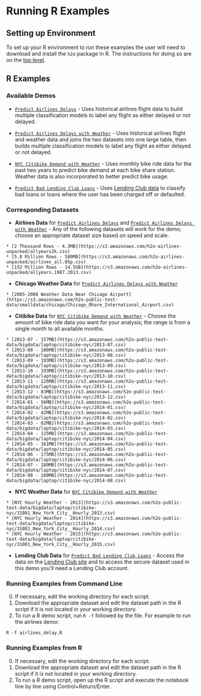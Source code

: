 # Running R Examples 

## Setting up Environment

To set up your R environment to run these examples the user will need to download and install the `h2o` package in R. The instructions for doing so are on the [top level](../README.md).


## R Examples

### Available Demos

  * [`Predict Airlines Delays`](https://github.com/h2oai/h2o-3/blob/master/h2o-r/demos/rdemo.airlines.delay.large.R) - Uses historical airlines flight data to build multiple classification models to label any flight as either delayed or not delayed.

  * [`Predict Airlines Delays with Weather`](large/airlines_delay_w_weather.R) - Uses historical airlines flight and weather data and joins the two datasets into one large table, then builds multiple classification models to label any flight as either delayed or not delayed.
  
  * [`NYC Citibike Demand with Weather`](https://github.com/h2oai/h2o-3/blob/master/h2o-r/demos/rdemo.citi.bike.small.R) - Uses monthly bike ride data for the past two years to predict bike demand at each bike share station. Weather data is also incorporated to better predict bike usage.
  
  * [`Predict Bad Lending Club Loans`](https://github.com/h2oai/h2o-3/blob/master/h2o-r/demos/rdemo.lending.club.large.R) - Uses [Lending Club data](https://www.lendingclub.com/info/download-data.action) to classify bad loans or loans where the user has been charged off or defaulted.

  
  
### Corresponding Datasets

  *  **Airlines Data** for [`Predict Airlines Delays`](large/airlines_delay.R) and [`Predict Airlines Delays with Weather`](large/airlines_delay_w_weather.R) - Any of the following datasets will work for the demo; choose an appropriate dataset size based on speed and scale.
  
  	* [2 Thousand Rows - 4.3MB](https://s3.amazonaws.com/h2o-airlines-unpacked/allyears2k.csv)
  	* [5.8 Million Rows - 580MB](https://s3.amazonaws.com/h2o-airlines-unpacked/airlines_all.05p.csv)
  	* [152 Million Rows - 14.5GB](https://s3.amazonaws.com/h2o-airlines-unpacked/allyears.1987.2013.csv)
  	
  *  **Chicago Weather Data** for [`Predict Airlines Delays with Weather`](large/airlines_delay_w_weather.R)
  
  	* [2005-2008 Weather Data Near Chicago Airport](https://s3.amazonaws.com/h2o-public-test-data/smalldata/chicago/Chicago_Ohare_International_Airport.csv)
  
  *  **Citibike Data** for [`NYC Citibike Demand with Weather`](large/citibike_nyc.R) - Choose the amount of bike ride data you want for your analysis; the range is from a single month to all available months.
  
  	* [2013-07 - 157MB](https://s3.amazonaws.com/h2o-public-test-data/bigdata/laptop/citibike-nyc/2013-07.csv)
  	* [2013-08 - 186MB](https://s3.amazonaws.com/h2o-public-test-data/bigdata/laptop/citibike-nyc/2013-08.csv)
  	* [2013-09 - 193MB](https://s3.amazonaws.com/h2o-public-test-data/bigdata/laptop/citibike-nyc/2013-09.csv)
  	* [2013-10 - 193MB](https://s3.amazonaws.com/h2o-public-test-data/bigdata/laptop/citibike-nyc/2013-10.csv)
  	* [2013-11 - 126MB](https://s3.amazonaws.com/h2o-public-test-data/bigdata/laptop/citibike-nyc/2013-11.csv)
  	* [2013-12 - 83MB](https://s3.amazonaws.com/h2o-public-test-data/bigdata/laptop/citibike-nyc/2013-12.csv)
  	* [2014-01 - 56MB](https://s3.amazonaws.com/h2o-public-test-data/bigdata/laptop/citibike-nyc/2014-01.csv)
  	* [2014-02 - 42MB](https://s3.amazonaws.com/h2o-public-test-data/bigdata/laptop/citibike-nyc/2014-02.csv)
  	* [2014-03 - 82MB](https://s3.amazonaws.com/h2o-public-test-data/bigdata/laptop/citibike-nyc/2014-03.csv)
  	* [2014-04 - 125MB](https://s3.amazonaws.com/h2o-public-test-data/bigdata/laptop/citibike-nyc/2014-04.csv)
  	* [2014-05 - 161MB](https://s3.amazonaws.com/h2o-public-test-data/bigdata/laptop/citibike-nyc/2014-05.csv)
  	* [2014-06 - 175MB](https://s3.amazonaws.com/h2o-public-test-data/bigdata/laptop/citibike-nyc/2014-06.csv)
  	* [2014-07 - 180MB](https://s3.amazonaws.com/h2o-public-test-data/bigdata/laptop/citibike-nyc/2014-07.csv)
  	* [2014-08 - 180MB](https://s3.amazonaws.com/h2o-public-test-data/bigdata/laptop/citibike-nyc/2014-08.csv)
  	
  
  *  **NYC Weather Data** for [`NYC Citibike Demand with Weather`](large/citibike_nyc.R)
  
    * [NYC Hourly Weather - 2013](https://s3.amazonaws.com/h2o-public-test-data/bigdata/laptop/citibike-nyc/31081_New_York_City__Hourly_2013.csv)    
    * [NYC Hourly Weather - 2014](https://s3.amazonaws.com/h2o-public-test-data/bigdata/laptop/citibike-nyc/31081_New_York_City__Hourly_2014.csv)
    * [NYC Hourly Weather - 2015](https://s3.amazonaws.com/h2o-public-test-data/bigdata/laptop/citibike-nyc/31081_New_York_City__Hourly_2015.csv)
    
  *  **Lending Club Data** for [`Predict Bad Lending Club Loans`](large/lending_club_bad_loans.R) - Access the data on the [Lending Club site](https://www.lendingclub.com/info/download-data.action) and to access the secure dataset used in this demo you'll need a Lending Club account.

###  Running Examples from Command Line

0. If necessary, edit the working directory for each script.
0. Download the appropriate dataset and edit the dataset path in the R script if it is not located in your working directory.
0. To run a R demo script, run `R -f` followed by the file. For example to run the airlines demo:

```
R -f airlines_delay.R
```

###  Running Examples from R
0. If necessary, edit the working directory for each script.
0. Download the appropriate dataset and edit the dataset path in the R script if it is not located in your working directory.
0. To run a R demo script, open up the R script and execute the notebook line by line using Control+Return/Enter.
